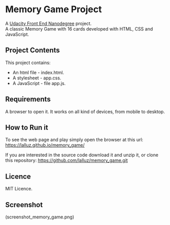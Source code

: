 # Memory Game Project
A [Udacity Front End Nanodegree](https://eu.udacity.com/course/front-end-web-developer-nanodegree--nd001) project.  
A classic Memory Game with 16 cards developed with HTML, CSS and JavaScript.

## Project Contents
This project contains:
* An html file - index.html.
* A stylesheet - app.css.
* A JavaScript - file app.js.

## Requirements
A browser to open it. It works on all kind of devices, from mobile to desktop.

## How to Run it
To see the web page and play simply open the browser at this url:  
https://lalluz.github.io/memory_game/

If you are interested in the source code download it and unzip it, or clone this repository:
https://github.com/lalluz/memory_game.git

## Licence
MIT Licence.

## Screenshot
(screenshot_memory_game.png)
